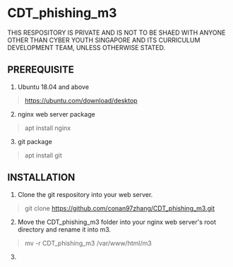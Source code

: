 # CDT_phishing_m3

THIS RESPOSITORY IS PRIVATE AND IS NOT TO BE SHAED WITH ANYONE OTHER THAN
CYBER YOUTH SINGAPORE AND ITS CURRICULUM DEVELOPMENT TEAM, UNLESS OTHERWISE
STATED.

## PREREQUISITE

1. Ubuntu 18.04 and above
> https://ubuntu.com/download/desktop

2. nginx web server package
> apt install nginx

3. git package
> apt install git

## INSTALLATION
1. Clone the git respository into your web server.
> git clone https://github.com/conan97zhang/CDT_phishing_m3.git

2. Move the CDT_phishing_m3 folder into your nginx web server's root directory and rename it into m3.
> mv -r CDT_phishing_m3 /var/www/html/m3

3. 



